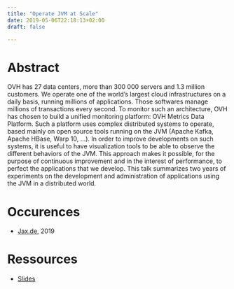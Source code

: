 ```yaml
---
title: "Operate JVM at Scale"
date: 2019-05-06T22:18:13+02:00
draft: false

---
```


# Abstract

OVH has 27 data centers, more than 300 000 servers and 1.3 million customers. We operate one of the world’s largest cloud infrastructures on a daily basis, running millions of applications. Those softwares manage millions of transactions every second. To monitor such an architecture, OVH has chosen to build a unified monitoring platform: OVH Metrics Data Platform. Such a platform uses complex distributed systems to operate, based mainly on open source tools running on the JVM (Apache Kafka, Apache HBase, Warp 10, …). In order to improve developments on such systems, it is useful to have visualization tools to be able to observe the different behaviors of the JVM. This approach makes it possible, for the purpose of continuous improvement and in the interest of performance, to perfect the applications that we develop. This talk summarizes two years of experiments on the development and administration of applications using the JVM in a distributed world.

# Occurences

* [Jax.de](https://jax.de/core-java-jvm-languages/operate-jvm-at-scale/), 2019

# Ressources

* [Slides](https://docs.google.com/presentation/d/1KIyBWKqh7oTk_GS2merLaiWbw_gGvGUVO1ztScjqMJs/edit?usp=sharing)